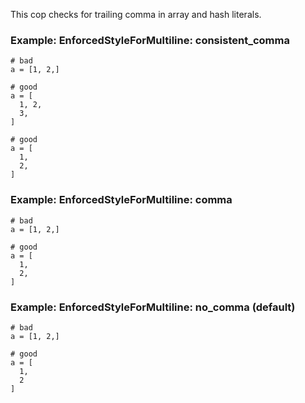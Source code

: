 This cop checks for trailing comma in array and hash literals.

### Example: EnforcedStyleForMultiline: consistent_comma
    # bad
    a = [1, 2,]

    # good
    a = [
      1, 2,
      3,
    ]

    # good
    a = [
      1,
      2,
    ]

### Example: EnforcedStyleForMultiline: comma
    # bad
    a = [1, 2,]

    # good
    a = [
      1,
      2,
    ]

### Example: EnforcedStyleForMultiline: no_comma (default)
    # bad
    a = [1, 2,]

    # good
    a = [
      1,
      2
    ]